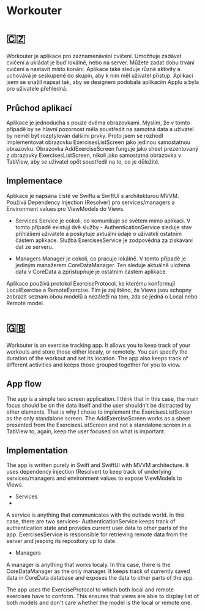 #  Workouter

# 🇨🇿

Workouter je aplikace pro zaznamenávání cvičení. Umožňuje zadávat cvičení a ukládat je buď lokálně, nebo na server. Můžete zadat dobu trvání cvičení a nastavit místo konání. Aplikace také sleduje různé aktivity a uchovává je seskupené do skupin, aby k nim měl uživatel přístup. Aplikaci jsem se snažil napsat tak, aby se designem podobala aplikacím Applu a byla pro uživatele přehledná. 

## Průchod aplikací

Aplikace je jednoduchá s pouze dvěma obrazovkami. Myslím, že v tomto případě by se hlavní pozornost měla soustředit na samotná data a uživatel by neměl být rozptylován dalšími prvky. Proto jsem se rozhodl implementovat obrazovku ExercisesListScreen jako jedinou samostatnou obrazovku. Obrazovka AddExerciseScreen funguje jako sheet prezentovaný z obrazovky ExercisesListScreen, nikoli jako samostatná obrazovka v TabView, aby se uživatel opět soustředil na to, co je důležité.

## Implementace

Aplikace je napsána čistě ve Swiftu a SwiftUI s architekturou MVVM. Používá Dependency Injection (Resolver) pro services/managers a Environment values pro ViewModels do Views.

- Services
Service je cokoli, co komunikuje se světem mimo aplikaci. V tomto případě existují dvě služby - AuthenticationService sleduje stav příhlášení uživatele a poskytuje aktuální údaje o uživateli ostatním částem aplikace. Služba ExercisesService je zodpovědná za získávání dat ze serveru.

- Managers
Manager je cokoli, co pracuje lokálně. V tomto případě je jediným manažerem CoreDataManager. Ten sleduje aktuálně uložená data v CoreData a zpřístupňuje je ostatním částem aplikace.
	
Aplikace používá protokol ExerciseProtocol, ke kterému konformují LocalExercise a RemoteExercise. Tím je zajištěno, že Views jsou schopny zobrazit seznam obou modelů a nezáleží na tom, zda se jedná o Local nebo Remote model.

# 🇬🇧

Workouter is an exercise tracking app. It allows you to keep track of your workouts and store those either localy, or remotely. You can specify the duration of the workout and set its location. The app also keeps track of different activities and keeps those grouped together for you to view.

## App flow

The app is a simple two screen application. I think that in this case, the main focus should be on the data itself and the user shouldn't be distracted by other elements. That is why I chose to implement the ExercisesListScreen as the only standalone screen. The AddExerciseScreen works as a sheet presented from the ExercisesListScreen and not a standalone screen in a TabView to, again, keep the user focused on what is important.

## Implementation

The app is written purely in Swift and SwiftUI with MVVM architecture. It uses dependency injection (Resolver) to keep track of underlying services/managers and environment values to expose ViewModels to Views.
- Services
- 
A service is anything that communicates with the outisde world. In this case, there are two services- AuthenticationService keeps track of authentication state and provides current user data to other parts of the app. ExercisesService is responsible for retrieving remote data from the server and jeeping its repository up to date.
- Managers

A manager is anything that works localy. In this case, there is the CoreDataManager as the only manager. It keeps track of currently saved data in CoreData database and exposes the data to other parts of the app.
	
The app uses the ExerciseProtocol to which both local and remote exercises have to conform. This ensures that views are able to display list of both models and don't care whether the model is the local or remote one.


